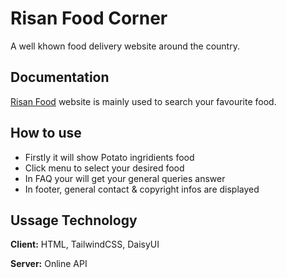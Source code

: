 
# Risan Food Corner

A well khown food delivery website around the country.



## Documentation

[Risan Food](https://linktodocumentation) website is mainly used to search your favourite food.



## How to use

- Firstly it will show Potato ingridients food
- Click menu to select your desired food
- In FAQ your will get your general queries answer
- In footer, general contact & copyright infos are displayed


## Ussage Technology

**Client:** HTML, TailwindCSS, DaisyUI

**Server:** Online API

